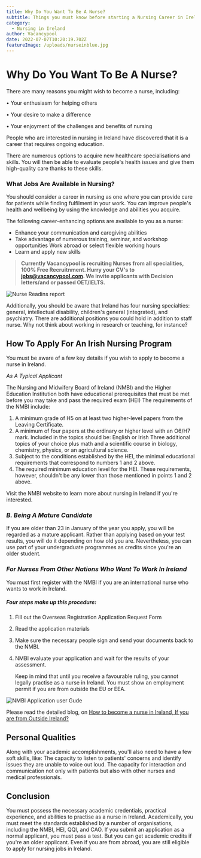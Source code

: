 ```yaml
---
title: Why Do You Want To Be A Nurse?
subtitle: Things you must know before starting a Nursing Career in Ireland
category:
  - Nursing in Ireland
author: Vacancypool
date: 2022-07-07T10:20:19.702Z
featureImage: /uploads/nurseinblue.jpg
---
```

# Why Do You Want To Be A Nurse?

There are many reasons you might wish to become a nurse, including: 

• Your enthusiasm for helping others

• Your desire to make a difference 

• Your enjoyment of the challenges and benefits of nursing

People who are interested in nursing in Ireland have discovered that it is a career that requires ongoing education.

There are numerous options to acquire new healthcare specialisations and skills. You will then be able to evaluate people's health issues and give them high-quality care thanks to these skills.

### What Jobs Are Available in Nursing?

You should consider a career in nursing as one where you can provide care for patients while finding fulfilment in your work. You can improve people's health and wellbeing by using the knowledge and abilities you acquire.

The following career-enhancing options are available to you as a nurse: 

* Enhance your communication and caregiving abilities
* Take advantage of numerous training, seminar, and workshop opportunities Work abroad or select flexible working hours
* Learn and apply new skills

> **Currently Vacancypool is recruiting Nurses from all specialities, 100% Free Recruitnment. Hurry your CV's to jobs@vacancypool.com. We invite applicants with Decision letters/and or passed OET/IELTS.**

![Nurse Readins report](/uploads/nurse.jpg "Nurse in Ireland")

Additionally, you should be aware that Ireland has four nursing specialties: general, intellectual disability, children's general (integrated), and psychiatry. There are additional positions you could hold in addition to staff nurse. Why not think about working in research or teaching, for instance?

## How To Apply For An Irish Nursing Program

You must be aware of a few key details if you wish to apply to become a nurse in Ireland.

*As A Typical Applicant*

The Nursing and Midwifery Board of Ireland (NMBI) and the Higher Education Institution both have educational prerequisites that must be met before you may take and pass the required exam (HEI)
The requirements of the NMBI include:

1. A minimum grade of H5 on at least two higher-level papers from the Leaving Certificate.
2. A minimum of four papers at the ordinary or higher level with an O6/H7 mark. Included in the topics should be: English or Irish
   Three additional topics of your choice plus math and a scientific course in biology, chemistry, physics, or an agricultural science.
3. Subject to the conditions established by the HEI, the minimal educational requirements that correspond to numbers 1 and 2 above.
4. The required minimum education level for the HEI. These requirements, however, shouldn't be any lower than those mentioned in points 1 and 2 above.

Visit the NMBI website to learn more about nursing in Ireland if you're interested.

### *B. Being A Mature Candidate*

If you are older than 23 in January of the year you apply, you will be regarded as a mature applicant. Rather than applying based on your test results, you will do it depending on how old you are. Nevertheless, you can use part of your undergraduate programmes as credits since you're an older student.

### *For Nurses From Other Nations Who Want To Work In Ireland*

You must first register with the NMBI if you are an international nurse who wants to work in Ireland.

##### Four steps make up this procedure:

1. Fill out the Overseas Registration Application Request Form 
2. Read the application materials
3. Make sure the necessary people sign and send your documents back to the NMBI.
4. NMBI evaluate your application and wait for the results of your assessment.

   Keep in mind that until you receive a favourable ruling, you cannot legally practise as a nurse in Ireland. You must show an employment permit if you are from outside the EU or EEA.

![NMBI Application user Gude](/uploads/nmbi-application.jpg "NMBI Applicant user Gude")

Please read the detailed blog, on [How to become a nurse in Ireland, If you are from Outside Ireland?](https://www.vacancypool.com/how-can-i-become-a-nurse-in-ireland-made-for-overseas-trained-nurses)

## Personal Qualities

Along with your academic accomplishments, you'll also need to have a few soft skills, like: 
The capacity to listen to patients' concerns and identify issues they are unable to voice out loud. 
The capacity for interaction and communication not only with patients but also with other nurses and medical professionals.

## Conclusion

You must possess the necessary academic credentials, practical experience, and abilities to practise as a nurse in Ireland.
Academically, you must meet the standards established by a number of organisations, including the NMBI, HEI, QQI, and CAO.
If you submit an application as a normal applicant, you must pass a test.
But you can get academic credits if you're an older applicant.
Even if you are from abroad, you are still eligible to apply for nursing jobs in Ireland.